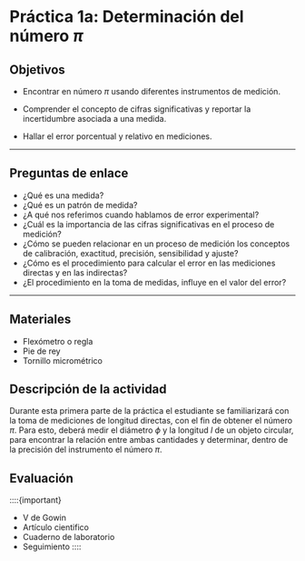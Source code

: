 # Práctica 1a: Determinación del número $\pi$

## Objetivos

* Encontrar en número $\pi$ usando diferentes instrumentos de medición.

* Comprender el concepto de cifras significativas y reportar la incertidumbre asociada a una medida.

* Hallar el error porcentual y relativo en mediciones. 

---
## Preguntas de enlace

* ¿Qué es una medida?
* ¿Qué es un patrón de medida?
* ¿A qué nos referimos cuando hablamos de error experimental?
* ¿Cuál es la importancia de las cifras significativas en el proceso de medición? 
* ¿Cómo se pueden relacionar en un proceso de medición los conceptos de calibración, exactitud, precisión, sensibilidad y ajuste? 
* ¿Cómo es el procedimiento para calcular el error en las mediciones directas y en las indirectas? 
* ¿El procedimiento en la toma de medidas, influye en el valor del error?
---


## Materiales

* Flexómetro o regla
* Pie de rey
* Tornillo micrométrico

## Descripción de la actividad

Durante esta primera parte de la práctica el estudiante se familiarizará con la toma de mediciones de longitud directas, con el fin de obtener el número $\pi$. Para esto, deberá medir el diámetro $\phi$ y la longitud $l$ de un objeto circular, para encontrar la relación entre ambas cantidades y determinar, dentro de la precisión del instrumento el número $\pi$.

## Evaluación

::::{important}
* V de Gowin
* Artículo cientifico
* Cuaderno de laboratorio
* Seguimiento
::::